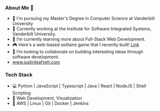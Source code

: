 ### About Me 👋
- 🏫 I'm pursuing my Master's Degree in Computer Science at Vanderbilt University
- 🔭 Currently working at the Institute for Software Integrated Systems, Vanderbilt University.
- 🌱 I’m currently learning more about Full-Stack Web Development.
- 🎮 Here's a web-based solitaire game that I recently built! [Link](https://solitairejs.com/)
- 👯 I’m looking to collaborate on building interesting ideas through software development.
- www.justinleafyeh.com

### Tech Stack
- 💻 Python | JavaScript | Typescript | Java | React | NodeJS | Shell Scripting 
- 🥇 Web Development, Visualization
- 🧰 AWS | Linux | Git | Docker | Jenkins

<!--
**justinyeh1995/justinyeh1995** is a ✨ _special_ ✨ repository because its `README.md` (this file) appears on your GitHub profile.

Here are some ideas to get you started:

- 🔭 I’m currently working on ...
- 🌱 I’m currently learning ...
- 👯 I’m looking to collaborate on ...
- 🤔 I’m looking for help with ...
- 💬 Ask me about ...
- 📫 How to reach me: ...
- 😄 Pronouns: ...
- ⚡ Fun fact: ...
-->
